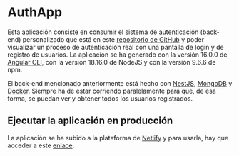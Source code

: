 # AuthApp
Esta aplicación consiste en consumir el sistema de autenticación (back-end) personalizado que está en este [repositorio de GitHub](https://github.com/AminEl93/NestBackend) y poder visualizar un proceso de autenticación real con una pantalla de login y de registro de usuarios. La aplicación se ha generado con la versión 16.0.0 de [Angular CLI](https://github.com/angular/angular-cli), con la versión 18.16.0 de NodeJS y con la versión 9.6.6 de npm.

El back-end mencionado anteriormente está hecho con [NestJS](https://nestjs.com), [MongoDB](https://www.mongodb.com/es) y [Docker](https://www.docker.com). Siempre ha de estar corriendo paralelamente para que, de esa forma, se puedan ver y obtener todos los usuarios registrados.

## Ejecutar la aplicación en producción
La aplicación se ha subido a la plataforma de [Netlify](https://www.netlify.com) y para usarla, hay que acceder a este [enlace](https://auth-app-amin.netlify.app).